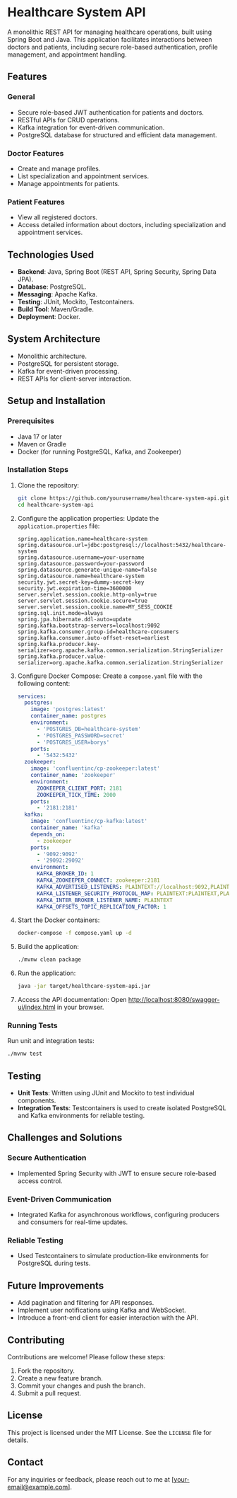 # Healthcare System API

A monolithic REST API for managing healthcare operations, built using Spring Boot and Java. This application facilitates interactions between doctors and patients, including secure role-based authentication, profile management, and appointment handling.

## Features

### General
- Secure role-based JWT authentication for patients and doctors.
- RESTful APIs for CRUD operations.
- Kafka integration for event-driven communication.
- PostgreSQL database for structured and efficient data management.

### Doctor Features
- Create and manage profiles.
- List specialization and appointment services.
- Manage appointments for patients.

### Patient Features
- View all registered doctors.
- Access detailed information about doctors, including specialization and appointment services.

## Technologies Used

- **Backend**: Java, Spring Boot (REST API, Spring Security, Spring Data JPA).
- **Database**: PostgreSQL.
- **Messaging**: Apache Kafka.
- **Testing**: JUnit, Mockito, Testcontainers.
- **Build Tool**: Maven/Gradle.
- **Deployment**: Docker.

## System Architecture

- Monolithic architecture.
- PostgreSQL for persistent storage.
- Kafka for event-driven processing.
- REST APIs for client-server interaction.

## Setup and Installation

### Prerequisites
- Java 17 or later
- Maven or Gradle
- Docker (for running PostgreSQL, Kafka, and Zookeeper)

### Installation Steps

1. Clone the repository:
   ```bash
   git clone https://github.com/yourusername/healthcare-system-api.git
   cd healthcare-system-api
   ```

2. Configure the application properties:
   Update the `application.properties` file:
   ```properties
   spring.application.name=healthcare-system
   spring.datasource.url=jdbc:postgresql://localhost:5432/healthcare-system
   spring.datasource.username=your-username
   spring.datasource.password=your-password
   spring.datasource.generate-unique-name=false
   spring.datasource.name=healthcare-system
   security.jwt.secret-key=dummy-secret-key
   security.jwt.expiration-time=3600000
   server.servlet.session.cookie.http-only=true
   server.servlet.session.cookie.secure=true
   server.servlet.session.cookie.name=MY_SESS_COOKIE
   spring.sql.init.mode=always
   spring.jpa.hibernate.ddl-auto=update
   spring.kafka.bootstrap-servers=localhost:9092
   spring.kafka.consumer.group-id=healthcare-consumers
   spring.kafka.consumer.auto-offset-reset=earliest
   spring.kafka.producer.key-serializer=org.apache.kafka.common.serialization.StringSerializer
   spring.kafka.producer.value-serializer=org.apache.kafka.common.serialization.StringSerializer
   ```

3. Configure Docker Compose:
   Create a `compose.yaml` file with the following content:
   ```yaml
   services:
     postgres:
       image: 'postgres:latest'
       container_name: postgres
       environment:
         - 'POSTGRES_DB=healthcare-system'
         - 'POSTGRES_PASSWORD=secret'
         - 'POSTGRES_USER=borys'
       ports:
         - '5432:5432'
     zookeeper:
       image: 'confluentinc/cp-zookeeper:latest'
       container_name: 'zookeeper'
       environment:
         ZOOKEEPER_CLIENT_PORT: 2181
         ZOOKEEPER_TICK_TIME: 2000
       ports:
         - '2181:2181'
     kafka:
       image: 'confluentinc/cp-kafka:latest'
       container_name: 'kafka'
       depends_on:
         - zookeeper
       ports:
         - '9092:9092'
         - '29092:29092'
       environment:
         KAFKA_BROKER_ID: 1
         KAFKA_ZOOKEEPER_CONNECT: zookeeper:2181
         KAFKA_ADVERTISED_LISTENERS: PLAINTEXT://localhost:9092,PLAINTEXT_HOST://localhost:29092
         KAFKA_LISTENER_SECURITY_PROTOCOL_MAP: PLAINTEXT:PLAINTEXT,PLAINTEXT_HOST:PLAINTEXT
         KAFKA_INTER_BROKER_LISTENER_NAME: PLAINTEXT
         KAFKA_OFFSETS_TOPIC_REPLICATION_FACTOR: 1
   ```

4. Start the Docker containers:
   ```bash
   docker-compose -f compose.yaml up -d
   ```

5. Build the application:
   ```bash
   ./mvnw clean package
   ```

6. Run the application:
   ```bash
   java -jar target/healthcare-system-api.jar
   ```

7. Access the API documentation:
   Open [http://localhost:8080/swagger-ui/index.html](http://localhost:8080/swagger-ui/index.html) in your browser.

### Running Tests

Run unit and integration tests:
```bash
./mvnw test
```

## Testing

- **Unit Tests**: Written using JUnit and Mockito to test individual components.
- **Integration Tests**: Testcontainers is used to create isolated PostgreSQL and Kafka environments for reliable testing.

## Challenges and Solutions

### Secure Authentication
- Implemented Spring Security with JWT to ensure secure role-based access control.

### Event-Driven Communication
- Integrated Kafka for asynchronous workflows, configuring producers and consumers for real-time updates.

### Reliable Testing
- Used Testcontainers to simulate production-like environments for PostgreSQL during tests.

## Future Improvements
- Add pagination and filtering for API responses.
- Implement user notifications using Kafka and WebSocket.
- Introduce a front-end client for easier interaction with the API.

## Contributing

Contributions are welcome! Please follow these steps:

1. Fork the repository.
2. Create a new feature branch.
3. Commit your changes and push the branch.
4. Submit a pull request.

## License

This project is licensed under the MIT License. See the `LICENSE` file for details.

## Contact

For any inquiries or feedback, please reach out to me at [your-email@example.com].
